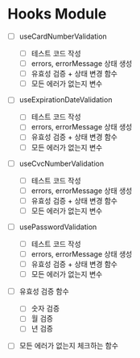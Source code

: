 # Hooks Module

- [ ] useCardNumberValidation

  - [ ] 테스트 코드 작성
  - [ ] errors, errorMessage 상태 생성
  - [ ] 유효성 검증 + 상태 변경 함수
  - [ ] 모든 에러가 없는지 변수

- [ ] useExpirationDateValidation

  - [ ] 테스트 코드 작성
  - [ ] errors, errorMessage 상태 생성
  - [ ] 유효성 검증 + 상태 변경 함수
  - [ ] 모든 에러가 없는지 변수

- [ ] useCvcNumberValidation

  - [ ] 테스트 코드 작성
  - [ ] errors, errorMessage 상태 생성
  - [ ] 유효성 검증 + 상태 변경 함수
  - [ ] 모든 에러가 없는지 변수

- [ ] usePasswordValidation

  - [ ] 테스트 코드 작성
  - [ ] errors, errorMessage 상태 생성
  - [ ] 유효성 검증 + 상태 변경 함수
  - [ ] 모든 에러가 없는지 변수

- [ ] 유효성 검증 함수

  - [ ] 숫자 검증
  - [ ] 월 검증
  - [ ] 년 검증

- [ ] 모든 에러가 없는지 체크하는 함수
